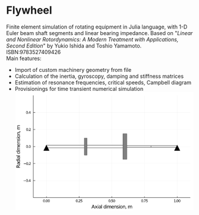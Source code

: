 # Flywheel
Finite element simulation of rotating equipment in Julia language,  with 1-D Euler beam shaft segments and linear bearing impedance.
Based on "*Linear and Nonlinear Rotordynamics: A Modern Treatment with Applications, Second Edition*" by Yukio Ishida and Toshio Yamamoto. ISBN:9783527409426\
Main features:
* Import of custom machinery geometry from file
* Calculation of the inertia, gyroscopy, damping and stiffness matrices
* Estimation of resonance frequencies, critical speeds, Campbell diagram
* Provisionings for time transient numerical simulation
![Screenshot](SampleBlue.png)
